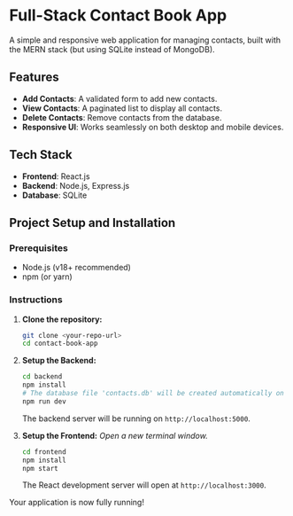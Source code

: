 # Full-Stack Contact Book App

A simple and responsive web application for managing contacts, built with the MERN stack (but using SQLite instead of MongoDB).

## Features

-   **Add Contacts**: A validated form to add new contacts.
-   **View Contacts**: A paginated list to display all contacts.
-   **Delete Contacts**: Remove contacts from the database.
-   **Responsive UI**: Works seamlessly on both desktop and mobile devices.

## Tech Stack

-   **Frontend**: React.js
-   **Backend**: Node.js, Express.js
-   **Database**: SQLite

## Project Setup and Installation

### Prerequisites

-   Node.js (v18+ recommended)
-   npm (or yarn)

### Instructions

1.  **Clone the repository:**
    ```bash
    git clone <your-repo-url>
    cd contact-book-app
    ```

2.  **Setup the Backend:**
    ```bash
    cd backend
    npm install
    # The database file 'contacts.db' will be created automatically on first run
    npm run dev
    ```
    The backend server will be running on `http://localhost:5000`.

3.  **Setup the Frontend:**
    *Open a new terminal window.*
    ```bash
    cd frontend
    npm install
    npm start
    ```
    The React development server will open at `http://localhost:3000`.

Your application is now fully running!